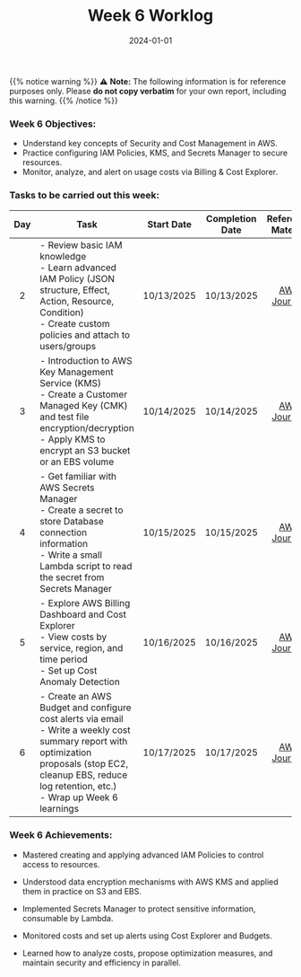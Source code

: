 ﻿---
title: "Week 6 Worklog"
date: "2024-01-01"
weight: 1
chapter: false
pre: " <b> 1.6. </b> "
---
{{% notice warning %}} 
⚠️ **Note:** The following information is for reference purposes only. Please **do not copy verbatim** for your own report, including this warning.
{{% /notice %}}


### Week 6 Objectives:

* Understand key concepts of Security and Cost Management in AWS.
* Practice configuring IAM Policies, KMS, and Secrets Manager to secure resources.
* Monitor, analyze, and alert on usage costs via Billing & Cost Explorer.

### Tasks to be carried out this week:
| Day | Task | Start Date | Completion Date | Reference Material |
| :---: | --- | ---------- | --------------- | :---------------: |
| 2 | - Review basic IAM knowledge <br> - Learn advanced IAM Policy (JSON structure, Effect, Action, Resource, Condition) <br> - Create custom policies and attach to users/groups | 10/13/2025 | 10/13/2025 | [AWS Journey](https://cloudjourney.awsstudygroup.com/) |
| 3 | - Introduction to AWS Key Management Service (KMS) <br> - Create a Customer Managed Key (CMK) and test file encryption/decryption <br> - Apply KMS to encrypt an S3 bucket or an EBS volume | 10/14/2025 | 10/14/2025 | [AWS Journey](https://cloudjourney.awsstudygroup.com/) |
| 4 | - Get familiar with AWS Secrets Manager <br> - Create a secret to store Database connection information <br> - Write a small Lambda script to read the secret from Secrets Manager | 10/15/2025 | 10/15/2025 | [AWS Journey](https://cloudjourney.awsstudygroup.com/) |
| 5 | - Explore AWS Billing Dashboard and Cost Explorer <br> - View costs by service, region, and time period <br> - Set up Cost Anomaly Detection | 10/16/2025 | 10/16/2025 | [AWS Journey](https://cloudjourney.awsstudygroup.com/) |
| 6 | - Create an AWS Budget and configure cost alerts via email <br> - Write a weekly cost summary report with optimization proposals (stop EC2, cleanup EBS, reduce log retention, etc.) <br> - Wrap up Week 6 learnings | 10/17/2025 | 10/17/2025 | [AWS Journey](https://cloudjourney.awsstudygroup.com/) |


### Week 6 Achievements:

* Mastered creating and applying advanced IAM Policies to control access to resources.

* Understood data encryption mechanisms with AWS KMS and applied them in practice on S3 and EBS.

* Implemented Secrets Manager to protect sensitive information, consumable by Lambda.

* Monitored costs and set up alerts using Cost Explorer and Budgets.

* Learned how to analyze costs, propose optimization measures, and maintain security and efficiency in parallel.


